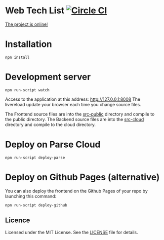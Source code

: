 Web Tech List  [![Circle CI](https://circleci.com/gh/nicgirault/web-tech-list/tree/master.svg?style=svg)](https://circleci.com/gh/nicgirault/web-tech-list/tree/master)
===============================

[The project is online!](http://nicgirault.github.io/web-tech-list/#!/technology)

# Installation

  `npm install`

# Development server

  `npm run-script watch`

Access to the application at this address: http://127.0.0.1:8008
The livereload update your browser each time you change source files.

The Frontend source files are into the [src-public](./src-public) directory and compile to the public directory.
The Backend source files are into the [src-cloud](./src-cloud) directory and compile to the cloud directory.

# Deploy on Parse Cloud

  `npm run-script deploy-parse`

# Deploy on Github Pages (alternative)

You can also deploy the frontend on the Github Pages of your repo by launching this command:

  `npm run-script deploy-github`

## Licence

Licensed under the MIT License. See the [LICENSE](LICENSE) file for details.
